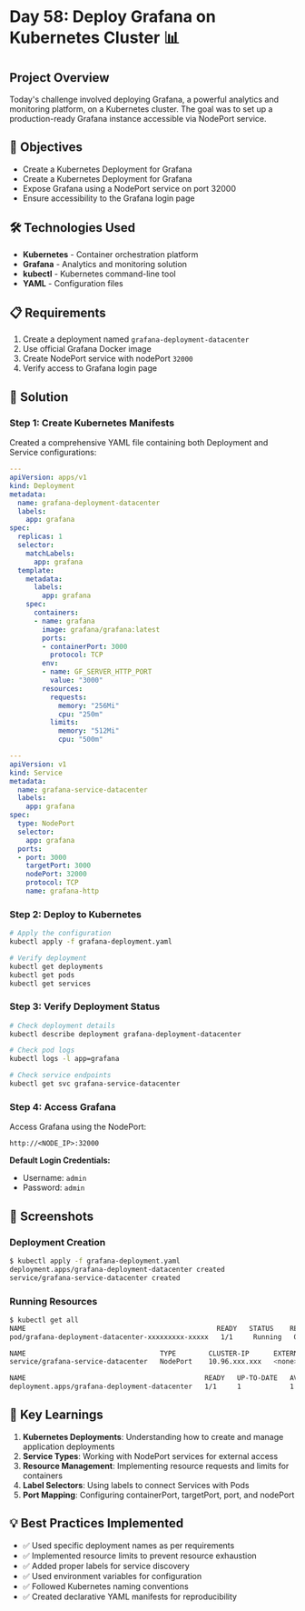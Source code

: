 # Day 58: Deploy Grafana on Kubernetes Cluster 📊

## Project Overview
Today's challenge involved deploying Grafana, a powerful analytics and monitoring platform, on a Kubernetes cluster. The goal was to set up a production-ready Grafana instance accessible via NodePort service.


## 🎯 Objectives 
- Create a Kubernetes Deployment for Grafana
- Create a Kubernetes Deployment for Grafana
- Expose Grafana using a NodePort service on port 32000
- Ensure accessibility to the Grafana login page

## 🛠️ Technologies Used
- **Kubernetes** - Container orchestration platform
- **Grafana** - Analytics and monitoring solution
- **kubectl** - Kubernetes command-line tool
- **YAML** - Configuration files

## 📋 Requirements
1. Create a deployment named `grafana-deployment-datacenter`
2. Use official Grafana Docker image
3. Create NodePort service with nodePort `32000`
4. Verify access to Grafana login page

## 🚀 Solution

### Step 1: Create Kubernetes Manifests

Created a comprehensive YAML file containing both Deployment and Service configurations:

```yaml
---
apiVersion: apps/v1
kind: Deployment
metadata:
  name: grafana-deployment-datacenter
  labels:
    app: grafana
spec:
  replicas: 1
  selector:
    matchLabels:
      app: grafana
  template:
    metadata:
      labels:
        app: grafana
    spec:
      containers:
      - name: grafana
        image: grafana/grafana:latest
        ports:
        - containerPort: 3000
          protocol: TCP
        env:
        - name: GF_SERVER_HTTP_PORT
          value: "3000"
        resources:
          requests:
            memory: "256Mi"
            cpu: "250m"
          limits:
            memory: "512Mi"
            cpu: "500m"

---
apiVersion: v1
kind: Service
metadata:
  name: grafana-service-datacenter
  labels:
    app: grafana
spec:
  type: NodePort
  selector:
    app: grafana
  ports:
  - port: 3000
    targetPort: 3000
    nodePort: 32000
    protocol: TCP
    name: grafana-http
```

### Step 2: Deploy to Kubernetes

```bash
# Apply the configuration
kubectl apply -f grafana-deployment.yaml

# Verify deployment
kubectl get deployments
kubectl get pods
kubectl get services
```

### Step 3: Verify Deployment Status

```bash
# Check deployment details
kubectl describe deployment grafana-deployment-datacenter

# Check pod logs
kubectl logs -l app=grafana

# Check service endpoints
kubectl get svc grafana-service-datacenter
```

### Step 4: Access Grafana

Access Grafana using the NodePort:
```
http://<NODE_IP>:32000
```

**Default Login Credentials:**
- Username: `admin`
- Password: `admin`

## 📸 Screenshots

### Deployment Creation
```bash
$ kubectl apply -f grafana-deployment.yaml
deployment.apps/grafana-deployment-datacenter created
service/grafana-service-datacenter created
```

### Running Resources
```bash
$ kubectl get all
NAME                                               READY   STATUS    RESTARTS   AGE
pod/grafana-deployment-datacenter-xxxxxxxxx-xxxxx   1/1     Running   0          2m

NAME                                 TYPE        CLUSTER-IP      EXTERNAL-IP   PORT(S)          AGE
service/grafana-service-datacenter   NodePort    10.96.xxx.xxx   <none>        3000:32000/TCP   2m

NAME                                            READY   UP-TO-DATE   AVAILABLE   AGE
deployment.apps/grafana-deployment-datacenter   1/1     1            1           2m
```

## 🔑 Key Learnings

1. **Kubernetes Deployments**: Understanding how to create and manage application deployments
2. **Service Types**: Working with NodePort services for external access
3. **Resource Management**: Implementing resource requests and limits for containers
4. **Label Selectors**: Using labels to connect Services with Pods
5. **Port Mapping**: Configuring containerPort, targetPort, port, and nodePort

## 💡 Best Practices Implemented

- ✅ Used specific deployment names as per requirements
- ✅ Implemented resource limits to prevent resource exhaustion
- ✅ Added proper labels for service discovery
- ✅ Used environment variables for configuration
- ✅ Followed Kubernetes naming conventions
- ✅ Created declarative YAML manifests for reproducibility